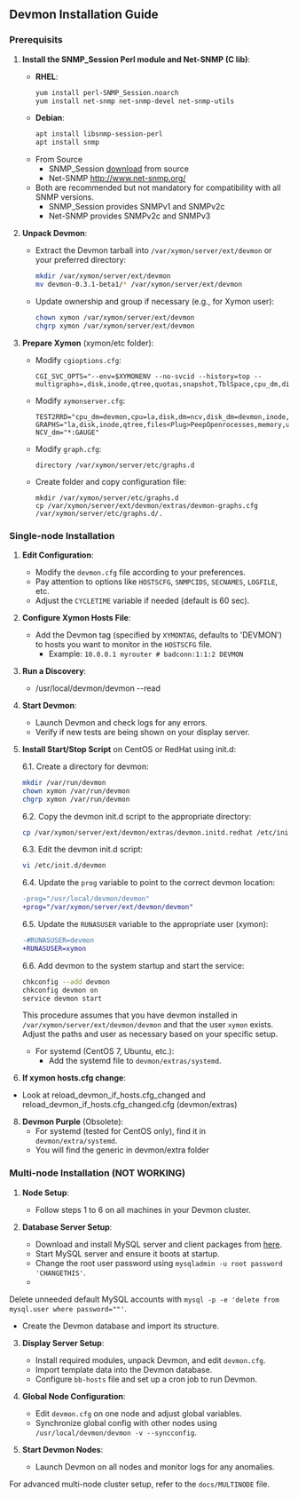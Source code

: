 <!DOCTYPE markdown>
## Devmon Installation Guide

### Prerequisits
1. **Install the SNMP_Session Perl module and Net-SNMP (C lib)**:
   - **RHEL**:
     ```bash
     yum install perl-SNMP_Session.noarch
     yum install net-snmp net-snmp-devel net-snmp-utils
     ```
   - **Debian**:
     ```bash
     apt install libsnmp-session-perl
     apt install snmp
     ```
   - From Source
     - SNMP_Session [download](https://github.com/sleinen/snmp-session) from source 
     - Net-SNMP http://www.net-snmp.org/ 
   - Both are recommended but not mandatory for compatibility with all SNMP versions.
     - SNMP_Session provides SNMPv1 and SNMPv2c 
     - Net-SNMP provides SNMPv2c and SNMPv3 

2. **Unpack Devmon**:
   - Extract the Devmon tarball into `/var/xymon/server/ext/devmon` or your preferred directory:
     ```bash
     mkdir /var/xymon/server/ext/devmon
     mv devmon-0.3.1-beta1/* /var/xymon/server/ext/devmon
     ```
   - Update ownership and group if necessary (e.g., for Xymon user):
     ```bash
     chown xymon /var/xymon/server/ext/devmon
     chgrp xymon /var/xymon/server/ext/devmon
     ```
3. **Prepare Xymon** (xymon/etc folder):

   - Modify `cgioptions.cfg`:
     ```
     CGI_SVC_OPTS="--env=$XYMONENV --no-svcid --history=top --multigraphs=,disk,inode,qtree,quotas,snapshot,TblSpace,cpu_dm,disk_dm,mem_dm,if_col,if_dsc,if_err,if_load,fans,temp"
     ```

   - Modify `xymonserver.cfg`:
     ```
     TEST2RRD="cpu_dm=devmon,cpu=la,disk,dm=ncv,disk_dm=devmon,inode,qtree,memory,mem_dm=devmon,$PINGCOLUMN=tcp,http=tcp,dns=tcp,dig=tcp,time=ntpstat,vmstat,iostat,netstat,temperature,apache,bind,sendmail,mailq,nmailq=mailq,socks,bea,iishealth,citrix,bbgen,bbtest,bbproxy,hobbitd,files,procs=processes,ports,clock,lines,deltalines,ops,stats,cifs,JVM,JMS,HitCache,Session,JDBCConn,ExecQueue,JTA,TblSpace,RollBack,MemReq,InvObj,snapmirr,snaplist,snapshot,cpul=devmon,if_col=devmon,if_dsc=devmon,if_err=devmon,if_load=devmon,temp=devmon,paging,mdc,mdchitpct,cics,dsa,getvis,maxuser,nparts,xymongen,xymonnet,xymonproxy,xymond"
     GRAPHS="la,disk,inode,qtree,files<Plug>PeepOpenrocesses,memory,users,vmstat,iostat,tcp.http,tcp,ncv,netstat,ifstat,mrtg::1<Plug>PeepOpenorts,temperature,ntpstat,apache,bind,sendmail,mailq,socks,bea,iishealth,citrix,bbgen,bbtest,bbproxy,hobbitd,clock,lines,deltalines,ops,stats,cifs,JVM,JMS,HitCache,Session,JDBCConn,ExecQueue,JTA,TblSpace,RollBack,MemReq,InvObj,snapmirr,snaplist,snapshot,devmon::1,cpu_dm,disk_dm,if_col,if_dsc,if_err,if_load,mem_dm,temp<Plug>PeepOpenaging,mdc,mdchitpct,cics,dsa,getvis,maxuser,nparts,xymongen,xymonnet,xymonproxy,xymond"
     NCV_dm="*:GAUGE"
     ```

   - Modify `graph.cfg`:
     ```
     directory /var/xymon/server/etc/graphs.d
     ```

   - Create folder and copy configuration file:
     ```
     mkdir /var/xymon/server/etc/graphs.d
     cp /var/xymon/server/ext/devmon/extras/devmon-graphs.cfg /var/xymon/server/etc/graphs.d/.
     ```

### Single-node Installation

1. **Edit Configuration**:
   - Modify the `devmon.cfg` file according to your preferences.
   - Pay attention to options like `HOSTSCFG`, `SNMPCIDS`, `SECNAMES`, `LOGFILE`, etc.
   - Adjust the `CYCLETIME` variable if needed (default is 60 sec).

2. **Configure Xymon Hosts File**:
   - Add the Devmon tag (specified by `XYMONTAG`, defaults to 'DEVMON') to hosts you want to monitor in the `HOSTSCFG` file.
     - Example: `10.0.0.1 myrouter # badconn:1:1:2 DEVMON`


4. **Run a Discovery**:
   - /usr/local/devmon/devmon --read 

5. **Start Devmon**:
   - Launch Devmon and check logs for any errors.
   - Verify if new tests are being shown on your display server.

6. **Install Start/Stop Script** on CentOS or RedHat using init.d:

    6.1. Create a directory for devmon:

    ```bash
    mkdir /var/run/devmon
    chown xymon /var/run/devmon
    chgrp xymon /var/run/devmon
    ```

    6.2. Copy the devmon init.d script to the appropriate directory:

    ```bash
    cp /var/xymon/server/ext/devmon/extras/devmon.initd.redhat /etc/init.d/devmon
    ```

    6.3. Edit the devmon init.d script:

    ```bash
    vi /etc/init.d/devmon
    ```

    6.4. Update the `prog` variable to point to the correct devmon location:

    ```diff
    -prog="/usr/local/devmon/devmon"
    +prog="/var/xymon/server/ext/devmon/devmon"
    ```

    6.5. Update the `RUNASUSER` variable to the appropriate user (xymon):

    ```diff
    -#RUNASUSER=devmon
    +RUNASUSER=xymon
    ```

    6.6. Add devmon to the system startup and start the service:

    ```bash
    chkconfig --add devmon
    chkconfig devmon on
    service devmon start
    ```

    This procedure assumes that you have devmon installed in `/var/xymon/server/ext/devmon/devmon` and that the user `xymon` exists. Adjust the paths and user as necessary based on your specific setup.

   - For systemd (CentOS 7, Ubuntu, etc.):
     - Add the systemd file to `devmon/extras/systemd`.

7. **If xymon hosts.cfg change**:
  - Look at reload_devmon_if_hosts.cfg_changed and reload_devmon_if_hosts.cfg_changed.cfg (devmon/extras)

8. **Devmon Purple** (Obsolete):
   - For systemd (tested for CentOS only), find it in `devmon/extra/systemd`.
   - You will find the generic in devmon/extra folder 

### Multi-node Installation (NOT WORKING)

1. **Node Setup**:
   - Follow steps 1 to 6 on all machines in your Devmon cluster.

2. **Database Server Setup**:
   - Download and install MySQL server and client packages from [here](http://dev.mysql.com/downloads/).
   - Start MySQL server and ensure it boots at startup.
   - Change the root user password using `mysqladmin -u root password 'CHANGETHIS'`.
   -

 Delete unneeded default MySQL accounts with `mysql -p -e 'delete from mysql.user where password=""'`.
   - Create the Devmon database and import its structure.

3. **Display Server Setup**:
   - Install required modules, unpack Devmon, and edit `devmon.cfg`.
   - Import template data into the Devmon database.
   - Configure `bb-hosts` file and set up a cron job to run Devmon.
  
4. **Global Node Configuration**:
   - Edit `devmon.cfg` on one node and adjust global variables.
   - Synchronize global config with other nodes using `/usr/local/devmon/devmon -v --syncconfig`.
  
5. **Start Devmon Nodes**:
   - Launch Devmon on all nodes and monitor logs for any anomalies.

For advanced multi-node cluster setup, refer to the `docs/MULTINODE` file.
```
